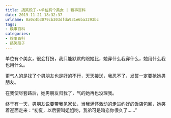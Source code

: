 ```yaml
---
title: 搞笑段子->单位有个美女 | 糗事百科
date: 2019-11-21 18:32:37
urlname: 0a0c4b3079cb303dfda931e6ba3293bc
tags: 
- 糗事百科
categories:
- 糗事百科
- 搞笑段子
---
```

单位有个美女，很会打扮，我只能默默的跟她比，她穿什么我穿什么，她用什么我也用什么。

更气人的是找了个男朋友也是好的不行，天天接送，我忍不了，发誓一定要抢她男朋友。

在我使尽套路后，她男朋友归我了，气的她再也没理我。

终于有一天，男朋友说要带我见家长，当我满怀激动的走进约好的饭店包厢，她笑着迎面走来：“初夏，以后要叫姐姐哟，我弟可是暗恋你很久了……”


